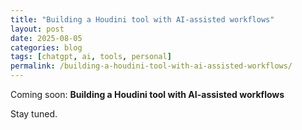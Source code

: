 ```yaml
---
title: "Building a Houdini tool with AI-assisted workflows"
layout: post
date: 2025-08-05
categories: blog
tags: [chatgpt, ai, tools, personal]
permalink: /building-a-houdini-tool-with-ai-assisted-workflows/
---
```


Coming soon: **Building a Houdini tool with AI-assisted workflows**

Stay tuned.
